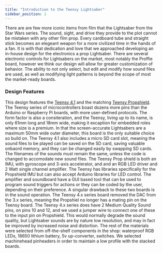 ```yaml
---
title: "Introduction to the Teensy Lightsaber"
sidebar_position: 1
---
```

There are are few more iconic items from film that the Lightsaber from the Star Wars
series. The sound, sight, and drive they provide to the plot cannot be mistaken with any other
film prop. Every cardboard tube and straight stick becomes an elegeant weapon for a more
civilized time in the hands of a fan.
It is with that dedication and love that we approached developing an in-house design
for the electronics a prop Lightsaber. There are several electronic controls for Lightsabers on
the market, most notably the Proffie board, however we think our design will allow for greater
customization of behavior. The ability to not only select, but edit and modify how sound files
are used, as well as modifying light patterns is beyond the scope of most the market-ready
boards.

### Design Features
This design features the [Teensy 4.1](https://www.canadarobotix.com/products/2588) and the matching [Teensy Propshield](https://www.canadarobotix.com/products/2705). The Teensy
series of microcontrollers boast dozens more pins than the Arduino or Raspberry Pi boards,
with more user-defined protocols. The form factor is also a consiteration, and the Teensy,
living up to its name, is only 61mm long and 18mm wide, making it excaption for embedded
roles where size is a premium. In that the screen-accurate Lightsabers are a maximum 50mm
wide outer diameter, this board is the only suitable choice so build on. The Teensy 4.1 also
includes a micro SD card slot, meaning the sound files to be played can be saved on the SD
card, saving valuable onbaord memory, and they can be changed easily by swapping SD
cards. The filenames of the sounds must remain the same, unless the code is changed to
accomodate new sound files.
The Teensy Prop shield is both an IMU, with gyroscope and 3-axis accelerator, and
and an RGB LED driver and 2 Watt single channel amplifier. The Teensy has libraries
specifically for the Propshield IMU but can also accept Arduino libraries for LED control. The
amplifier and soundboard have a GUI based tool that can be used to program sound triggers
for actions or they can be coded by the user, depending on their preference.
A singular drawback to these two boards is in the sound operation. The Teensy 4.x
series board removed the DAC from the 3.x series, meaning the Propshiel no longer has a
mating pin on the Teensy board. The Teensy 4.x series does have 2 Medium Quality Sound
pins, on pins 10 and 12, and we used a jumper wire to connect one of these to the input pin
on Propshield. This would normally degrade the sound quality, but Lightsaber sounds are by
nature low resolution, and may in fact be improved by increased noise and distortion.
The rest of the materials were selected from off-the-shelf components in the shop: waterproof
RGB LEDs, 18650 lithium battery, 5v up-converter, switches. We selected machinehead
pinheaders in order to maintain a low profile with the stacked boards.